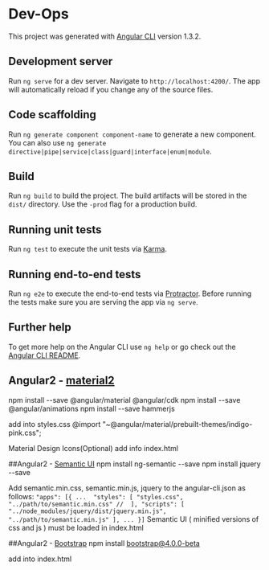 # Dev-Ops

This project was generated with [Angular CLI](https://github.com/angular/angular-cli) version 1.3.2.

## Development server

Run `ng serve` for a dev server. Navigate to `http://localhost:4200/`. The app will automatically reload if you change any of the source files.

## Code scaffolding

Run `ng generate component component-name` to generate a new component. You can also use `ng generate directive|pipe|service|class|guard|interface|enum|module`.

## Build

Run `ng build` to build the project. The build artifacts will be stored in the `dist/` directory. Use the `-prod` flag for a production build.

## Running unit tests

Run `ng test` to execute the unit tests via [Karma](https://karma-runner.github.io).

## Running end-to-end tests

Run `ng e2e` to execute the end-to-end tests via [Protractor](http://www.protractortest.org/).
Before running the tests make sure you are serving the app via `ng serve`.

## Further help

To get more help on the Angular CLI use `ng help` or go check out the [Angular CLI README](https://github.com/angular/angular-cli/blob/master/README.md).



## Angular2 - [material2](https://material.angular.io/)
npm install --save @angular/material @angular/cdk
npm install --save @angular/animations
npm install --save hammerjs

add into styles.css 
@import "~@angular/material/prebuilt-themes/indigo-pink.css";

Material Design Icons(Optional)
add info index.html
<link href="https://fonts.googleapis.com/icon?family=Material+Icons" rel="stylesheet">

##Angular2 - [Semantic UI](https://ng-semantic.herokuapp.com/#/)
npm install ng-semantic --save
npm install jquery --save

Add semantic.min.css, semantic.min.js, jquery to the angular-cli.json as follows:
`
"apps": [{
  ... 
  "styles": [
      "styles.css",
      "../path/to/semantic.min.css" // 
  ],
  "scripts": [
      "../node_modules/jquery/dist/jquery.min.js",
      "../path/to/semantic.min.js"
  ],
  ...
}]
`
Semantic UI ( minified versions of css and js ) must be loaded in index.html
<link type="text/css" rel="stylesheet" href="https://cdnjs.cloudflare.com/ajax/libs/semantic-ui/2.2.2/semantic.min.css">

<script src="https://cdnjs.cloudflare.com/ajax/libs/jquery/3.1.0/jquery.min.js"></script>
<script src="https://cdnjs.cloudflare.com/ajax/libs/semantic-ui/2.2.2/semantic.min.js"></script>

##Angular2 - [Bootstrap](https://getbootstrap.com/)
npm install bootstrap@4.0.0-beta

add into index.html
<link rel="stylesheet" href="https://maxcdn.bootstrapcdn.com/bootstrap/4.0.0-beta/css/bootstrap.min.css" >
<script src="https://code.jquery.com/jquery-3.2.1.slim.min.js" ></script>
<script src="https://cdnjs.cloudflare.com/ajax/libs/popper.js/1.11.0/umd/popper.min.js" ></script>
<script src="https://maxcdn.bootstrapcdn.com/bootstrap/4.0.0-beta/js/bootstrap.min.js" ></script>


